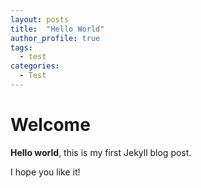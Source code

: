 ```yaml
---
layout: posts
title:  "Hello World"
author_profile: true
tags:
  - test
categories:
  - Test
---
```


# Welcome

**Hello world**, this is my first Jekyll blog post.

I hope you like it!